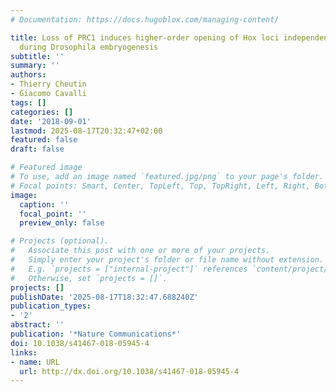 ```yaml
---
# Documentation: https://docs.hugoblox.com/managing-content/

title: Loss of PRC1 induces higher-order opening of Hox loci independently of transcription
  during Drosophila embryogenesis
subtitle: ''
summary: ''
authors:
- Thierry Cheutin
- Giacomo Cavalli
tags: []
categories: []
date: '2018-09-01'
lastmod: 2025-08-17T20:32:47+02:00
featured: false
draft: false

# Featured image
# To use, add an image named `featured.jpg/png` to your page's folder.
# Focal points: Smart, Center, TopLeft, Top, TopRight, Left, Right, BottomLeft, Bottom, BottomRight.
image:
  caption: ''
  focal_point: ''
  preview_only: false

# Projects (optional).
#   Associate this post with one or more of your projects.
#   Simply enter your project's folder or file name without extension.
#   E.g. `projects = ["internal-project"]` references `content/project/deep-learning/index.md`.
#   Otherwise, set `projects = []`.
projects: []
publishDate: '2025-08-17T18:32:47.688240Z'
publication_types:
- '2'
abstract: ''
publication: '*Nature Communications*'
doi: 10.1038/s41467-018-05945-4
links:
- name: URL
  url: http://dx.doi.org/10.1038/s41467-018-05945-4
---
```

